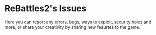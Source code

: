 # ReBattles2's Issues
Here you can report any errors, bugs, ways to exploit, security holes and more, or share your creativity by sharing new feaurtes to the game. 
